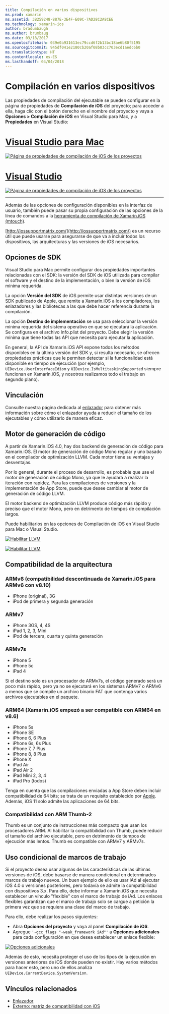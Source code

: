 ```yaml
---
title: Compilación en varios dispositivos
ms.prod: xamarin
ms.assetid: 3B259248-887E-3E4F-E09C-7AD28C2A8CEE
ms.technology: xamarin-ios
author: bradumbaugh
ms.author: brumbaug
ms.date: 03/18/2017
ms.openlocfilehash: 039e0a931613ec79ccd6f2b13bc18ae6b80f5195
ms.sourcegitcommit: 945df041e2180cb20af08b83cc703ecd1aedc6b0
ms.translationtype: HT
ms.contentlocale: es-ES
ms.lasthandoff: 04/04/2018
---
```

# <a name="compiling-for-different-devices"></a>Compilación en varios dispositivos

Las propiedades de compilación del ejecutable se pueden configurar en la página de propiedades de **Compilación de iOS** del proyecto; para acceder a ella, haga clic con el botón derecho en el nombre del proyecto y vaya a **Opciones > Compilación de iOS** en Visual Studio para Mac, y a **Propiedades** en Visual Studio:

# <a name="visual-studio-for-mactabvsmac"></a>[Visual Studio para Mac](#tab/vsmac)


[![](compiling-for-different-devices-images/image1.png "Página de propiedades de compilación de iOS de los proyectos")](compiling-for-different-devices-images/image1.png#lightbox) 

# <a name="visual-studiotabvswin"></a>[Visual Studio](#tab/vswin)

[![](compiling-for-different-devices-images/image1a.png "Página de propiedades de compilación de iOS de los proyectos")](compiling-for-different-devices-images/image1a.png#lightbox)

-----

Además de las opciones de configuración disponibles en la interfaz de usuario, también puede pasar su propia configuración de las opciones de la línea de comandos a la [herramienta de compilación de Xamarin.iOS (mtouch)](~/ios/deploy-test/mtouch.md).

[http://iossupportmatrix.com/](http://iossupportmatrix.com/) es un recurso útil que puede usarse para asegurarse de que va a incluir todos los dispositivos, las arquitecturas y las versiones de iOS necesarios.

 <a name="SDK_Options" />


## <a name="sdk-options"></a>Opciones de SDK

Visual Studio para Mac permite configurar dos propiedades importantes relacionadas con el SDK: la versión del SDK de iOS utilizada para compilar el software y el destino de la implementación, o bien la versión de iOS mínima requerida.

La opción **Versión del SDK** de iOS permite usar distintas versiones de un SDK publicado de Apple, que remite a Xamarin.iOS a los compiladores, los enlazadores y las bibliotecas a las que debe hacer referencia durante la compilación. 

La opción **Destino de implementación** se usa para seleccionar la versión mínima requerida del sistema operativo en que se ejecutará la aplicación. Se configura en el archivo Info.plist del proyecto. Debe elegir la versión mínima que tiene todas las API que necesita para ejecutar la aplicación.

En general, la API de Xamarin.iOS API expone todos los métodos disponibles en la última versión del SDK y, si resulta necesario, se ofrecen propiedades prácticas que le permiten detectar si la funcionalidad está disponible en tiempo de ejecución (por ejemplo, `UIDevice.UserInterfaceIdiom` y `UIDevice.IsMultitaskingSupported` siempre funcionan en Xamarin.iOS, y nosotros realizamos todo el trabajo en segundo plano).

 <a name="Linking" />


## <a name="linking"></a>Vinculación

Consulte nuestra página dedicada al [enlazador](~/ios/deploy-test/linker.md) para obtener más información sobre cómo el enlazador ayuda a reducir el tamaño de los ejecutables y cómo utilizarlo de manera eficaz.

 <a name="Code_Generation_Engine" />


## <a name="code-generation-engine"></a>Motor de generación de código

A partir de Xamarin.iOS 4.0, hay dos backend de generación de código para Xamarin.iOS. El motor de generación de código Mono regular y uno basado en el compilador de optimización LLVM. Cada motor tiene su ventajas y desventajas.

Por lo general, durante el proceso de desarrollo, es probable que use el motor de generación de código Mono, ya que le ayudará a realizar la iteración con rapidez. Para las compilaciones de versiones y la implementación de App Store, puede que desee cambiar al motor de generación de código LLVM.

El motor backend de optimización LLVM produce código más rápido y preciso que el motor Mono, pero en detrimento de tiempos de compilación largos.

Puede habilitarlos en las opciones de Compilación de iOS en Visual Studio para Mac o Visual Studio.

[![](compiling-for-different-devices-images/image2.png "Habilitar LLVM")](compiling-for-different-devices-images/image2.png#lightbox)

[![](compiling-for-different-devices-images/image2a.png "Habilitar LLVM")](compiling-for-different-devices-images/image2a.png#lightbox)

 <a name="ARMV7_and_ARMV7s_support" />


## <a name="architecture-support"></a>Compatibilidad de la arquitectura

<a name="armv6-discontinued" />

### <a name="armv6-xamarinios-discontinued-support-for-armv6-with-v810"></a>ARMv6 (compatibilidad descontinuada de Xamarin.iOS para ARMv6 con v8.10)

- iPhone (original), 3G
- iPod de primera y segunda generación

### <a name="armv7"></a>ARMv7

- iPhone 3GS, 4, 4S
- iPad 1, 2, 3, Mini
- iPod de tercera, cuarta y quinta generación

### <a name="armv7s"></a>ARMv7s

- iPhone 5
- iPhone 5c
- iPad 4

Si el destino solo es un procesador de ARMv7s, el código generado será un poco más rápido, pero ya no se ejecutará en los sistemas ARMv7 o ARMv6 a menos que se compile un archivo binario FAT que contenga varios archivos ejecutables en el paquete.

### <a name="arm64-xamarinios-started-supporting-arm64-in-v86"></a>ARM64 (Xamarin.iOS empezó a ser compatible con ARM64 en v8.6)

- iPhone 5s
- iPhone SE
- iPhone 6, 6 Plus
- iPhone 6s, 6s Plus
- iPhone 7, 7 Plus
- iPhone 8, 8 Plus
- iPhone X
- iPad Air
- iPad Air 2
- iPad Mini 2, 3, 4
- iPad Pro (todos)

Tenga en cuenta que las compilaciones enviadas a App Store deben incluir compatibilidad de 64 bits; se trata de un requisito establecido por [Apple](https://developer.apple.com/news/?id=12172014b). Además, iOS 11 solo admite las aplicaciones de 64 bits.

 <a name="ARM_Thumb_Support" />


### <a name="arm-thumb-2-support"></a>Compatibilidad con ARM Thumb-2

Thumb es un conjunto de instrucciones más compacto que usan los procesadores ARM. Al habilitar la compatibilidad con Thumb, puede reducir el tamaño del archivo ejecutable, pero en detrimento de tiempos de ejecución más lentos. Thumb es compatible con ARMv7 y ARMv7s.

 <a name="Conditional_framwork_useage" />


## <a name="conditional-framework-usage"></a>Uso condicional de marcos de trabajo

Si el proyecto desea usar algunas de las características de las últimas versiones de iOS, debe basarse de manera condicional en determinados marcos de trabajo nuevos. Un buen ejemplo de ello es usar iAd al ejecutar iOS 4.0 o versiones posteriores, pero todavía se admite la compatibilidad con dispositivos 3.x. Para ello, debe informar a Xamarin.iOS que necesita establecer un vínculo "flexible" con el marco de trabajo de iAd. Los enlaces flexibles garantizan que el marco de trabajo solo se cargue a petición la primera vez que se requiera una clase del marco de trabajo.

Para ello, debe realizar los pasos siguientes:

-  Abra **Opciones del proyecto** y vaya al panel **Compilación de iOS**.
-  Agregue `'-gcc_flags "-weak_framework iAd"'` a **Opciones adicionales** para cada configuración en que desea establecer un enlace flexible:


[![](compiling-for-different-devices-images/image3.png "Opciones adicionales")](compiling-for-different-devices-images/image3.png#lightbox)


Además de esto, necesita proteger el uso de los tipos de la ejecución en versiones anteriores de iOS donde pueden no existir. Hay varios métodos para hacer esto, pero uno de ellos analiza `UIDevice.CurrentDevice.SystemVersion`.



## <a name="related-links"></a>Vínculos relacionados

- [Enlazador](~/ios/deploy-test/linker.md)
- [Externo: matriz de compatibilidad con iOS](http://iossupportmatrix.com/)
